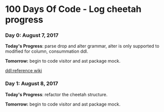 # 100 Days Of Code - Log cheetah progress

### Day 0: August 7, 2017

**Today's Progress**: parse drop and alter grammar, alter is only supported to modified for column, consummation ddl.

**Tomorrow:** begin to code visitor and ast package mock.

[ddl:reference wiki](https://en.wikipedia.org/wiki/Data_definition_language#DROP_statement)

### Day 1: August 8, 2017

**Today's Progress**: refactor the cheetah structure.

**Tomorrow:** begin to code visitor and ast package mock.